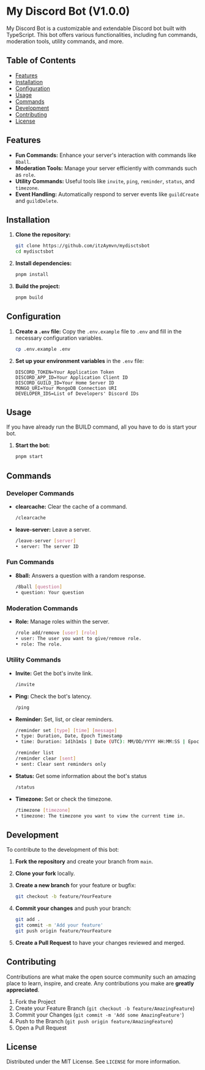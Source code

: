 # My Discord Bot (V1.0.0)

My Discord Bot is a customizable and extendable Discord bot built with TypeScript. This bot offers various functionalities, including fun commands, moderation tools, utility commands, and more.

## Table of Contents

-   [Features](#features)
-   [Installation](#installation)
-   [Configuration](#configuration)
-   [Usage](#usage)
-   [Commands](#commands)
-   [Development](#development)
-   [Contributing](#contributing)
-   [License](#license)

## Features

-   **Fun Commands:** Enhance your server's interaction with commands like `8ball`.
-   **Moderation Tools:** Manage your server efficiently with commands such as `role`.
-   **Utility Commands:** Useful tools like `invite`, `ping`, `reminder`, `status`, and `timezone`.
-   **Event Handling:** Automatically respond to server events like `guildCreate` and `guildDelete`.

## Installation

1. **Clone the repository:**

    ```sh
    git clone https://github.com/itzAymvn/mydisctsbot
    cd mydisctsbot
    ```

2. **Install dependencies:**

    ```sh
    pnpm install
    ```

3. **Build the project:**
    ```sh
    pnpm build
    ```

## Configuration

1. **Create a `.env` file:**
   Copy the `.env.example` file to `.env` and fill in the necessary configuration variables.

    ```sh
    cp .env.example .env
    ```

2. **Set up your environment variables** in the `.env` file:
    ```
    DISCORD_TOKEN=Your Application Token
    DISCORD_APP_ID=Your Application Client ID
    DISCORD_GUILD_ID=Your Home Server ID
    MONGO_URI=Your MongoDB Connection URI
    DEVELOPER_IDS=List of Developers' Discord IDs
    ```

## Usage

If you have already run the BUILD command, all you have to do is start your bot.

1. **Start the bot:**
    ```sh
    pnpm start
    ```

## Commands

### Developer Commands
-  **clearcache:** Clear the cache of a command.
    ```sh
    /clearcache
    ```
-  **leave-server:** Leave a server.
    ```sh
    /leave-server [server]
    • server: The server ID
    ```

### Fun Commands

-   **8ball:** Answers a question with a random response.
    ```sh
    /8ball [question]
    • question: Your question
    ```

### Moderation Commands

-   **Role:** Manage roles within the server.
    ```sh
    /role add/remove [user] [role]
    • user: The user you want to give/remove role.
    • role: The role.
    ```

### Utility Commands

-   **Invite:** Get the bot's invite link.
    ```sh
    /invite
    ```
-   **Ping:** Check the bot's latency.
    ```sh
    /ping
    ```
-   **Reminder:** Set, list, or clear reminders.

    ```sh
    /reminder set [type] [time] [message]
    • type: Duration, Date, Epoch Timestamp
    • time: Duration: 1d1h1m1s | Date (UTC): MM/DD/YYYY HH:MM:SS | Epoch Timestamp: 1672531200

    /reminder list
    /reminder clear [sent]
    • sent: Clear sent reminders only
    ```

-   **Status:** Get some information about the bot's status
    ```sh
    /status
    ```
-   **Timezone:** Set or check the timezone.
    ```sh
    /timezone [timezone]
    • timezone: The timezone you want to view the current time in.
    ```

## Development

To contribute to the development of this bot:

1. **Fork the repository** and create your branch from `main`.
2. **Clone your fork** locally.
3. **Create a new branch** for your feature or bugfix:

    ```sh
    git checkout -b feature/YourFeature
    ```

4. **Commit your changes** and push your branch:

    ```sh
    git add .
    git commit -m 'Add your feature'
    git push origin feature/YourFeature
    ```

5. **Create a Pull Request** to have your changes reviewed and merged.

## Contributing

Contributions are what make the open source community such an amazing place to learn, inspire, and create. Any contributions you make are **greatly appreciated**.

1. Fork the Project
2. Create your Feature Branch (`git checkout -b feature/AmazingFeature`)
3. Commit your Changes (`git commit -m 'Add some AmazingFeature'`)
4. Push to the Branch (`git push origin feature/AmazingFeature`)
5. Open a Pull Request

## License

Distributed under the MIT License. See `LICENSE` for more information.
